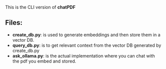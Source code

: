 This is the CLI version of **chatPDF**

## Files:
- **create_db.py**: is used to generate embeddings and then store them in a vector DB.
- **query_db.py**: is to get relevant context from the vector DB generated by create_db.py
- **ask_ollama.py**: is the actual implementation where you can chat with the pdf you embed and stored.